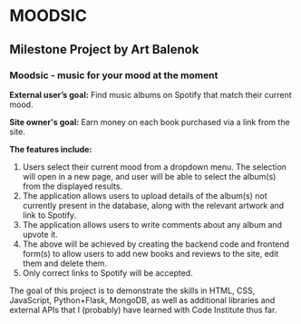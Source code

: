 # MOODSIC
## Milestone Project by Art Balenok
### Moodsic - music for your mood at the moment

**External user’s goal:**
Find music albums on Spotify that match their current mood.

**Site owner's goal:**
Earn money on each book purchased via a link from the site.

**The features include:**
1. Users select their current mood from a dropdown menu. The selection will open in a new page, and user will be able to select the album(s) from the displayed results.
2. The application allows users to upload details of the album(s) not currently present in the database, along with the relevant artwork and link to Spotify.
3. The application allows users to write comments about any album and upvote it.
4. The above will be achieved by creating the backend code and frontend form(s) to allow users to add new books and reviews to the site, edit them and delete them.
5. Only correct links to Spotify will be accepted.

The goal of this project is to demonstrate the skills in HTML, CSS, JavaScript, Python+Flask, MongoDB, as well as additional libraries and external APIs that I (probably) have learned with Code Institute thus far.